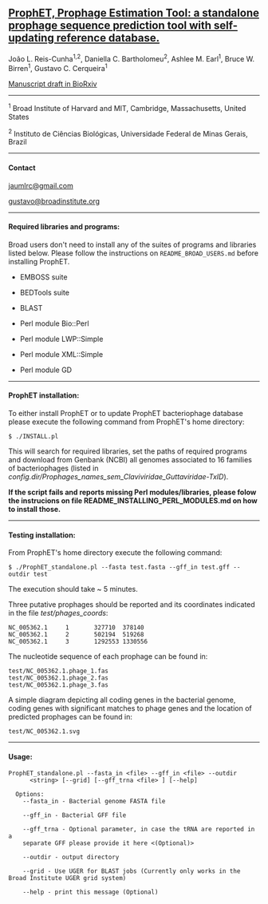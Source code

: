 
<a href="http://www.biorxiv.org/content/early/2017/08/16/176750"><h2>ProphET, Prophage Estimation Tool: a standalone prophage sequence prediction tool with self-updating reference database.</h2></a>

João L. Reis-Cunha<sup>1,2</sup>, Daniella C. Bartholomeu<sup>2</sup>, Ashlee M. Earl<sup>1</sup>,  Bruce W. Birren<sup>1</sup>, Gustavo C. Cerqueira<sup>1</sup>


<a href="http://www.biorxiv.org/content/early/2017/08/16/176750">Manuscript draft in BioRxiv</a>

------

<sup>1</sup> Broad Institute of Harvard and MIT, Cambridge, Massachusetts, United States

<sup>2</sup> Instituto de Ciências Biológicas, Universidade Federal de Minas Gerais, Brazil

------
<h4>Contact</h4>

<a href="mailto:jaumlrc@gmail.com">jaumlrc@gmail.com</a>

gustavo@broadinstitute.org

------
<h4>Required libraries and programs:</h4>

Broad users don't need to install any of the suites of programs and libraries listed below. Please follow the instructions on ```README_BROAD_USERS.md``` before installing ProphET.

* EMBOSS suite

* BEDTools suite

* BLAST

* Perl module Bio::Perl

* Perl module LWP::Simple

* Perl module XML::Simple

* Perl module GD



------
<h4>ProphET installation:</h4>

To either install ProphET or to update ProphET bacteriophage database please execute the following command from ProphET's home directory:
```
$ ./INSTALL.pl
```

This will search for required libraries, set the paths of required programs and download from Genbank (NCBI) all genomes associated to 16 families of bacteriophages
(listed in *config.dir/Prophages_names_sem_Claviviridae_Guttaviridae-TxID*).

**If the script fails and reports missing Perl modules/libraries, please folow the instrucions on file README_INSTALLING_PERL_MODULES.md on how to install those.**
 

------

<h4>Testing installation:</h4>

From ProphET's home directory execute the following command:
```
$ ./ProphET_standalone.pl --fasta test.fasta --gff_in test.gff --outdir test
```
The execution should take ~ 5 minutes.

Three putative prophages should be reported and its coordinates indicated in the file *test/phages_coords*:
```
NC_005362.1     1       327710  378140
NC_005362.1     2       502194  519268
NC_005362.1     3       1292553 1330556
```

The nucleotide sequence of each prophage can be found in:
```
test/NC_005362.1.phage_1.fas
test/NC_005362.1.phage_2.fas
test/NC_005362.1.phage_3.fas
```

A simple diagram depicting all coding genes in the bacterial genome, coding genes with significant matches to phage genes and the location of predicted prophages can be found in:
```
test/NC_005362.1.svg
```


------

<h4>Usage:</h4>

```
ProphET_standalone.pl --fasta_in <file> --gff_in <file> --outdir
      <string> [--grid] [--gff_trna <file> ] [--help]

  Options:
    --fasta_in - Bacterial genome FASTA file

    --gff_in - Bacterial GFF file

    --gff_trna - Optional parameter, in case the tRNA are reported in a
    separate GFF please provide it here <(Optional)>

    --outdir - output directory

    --grid - Use UGER for BLAST jobs (Currently only works in the Broad Institute UGER grid system)

    --help - print this message (Optional)
```

